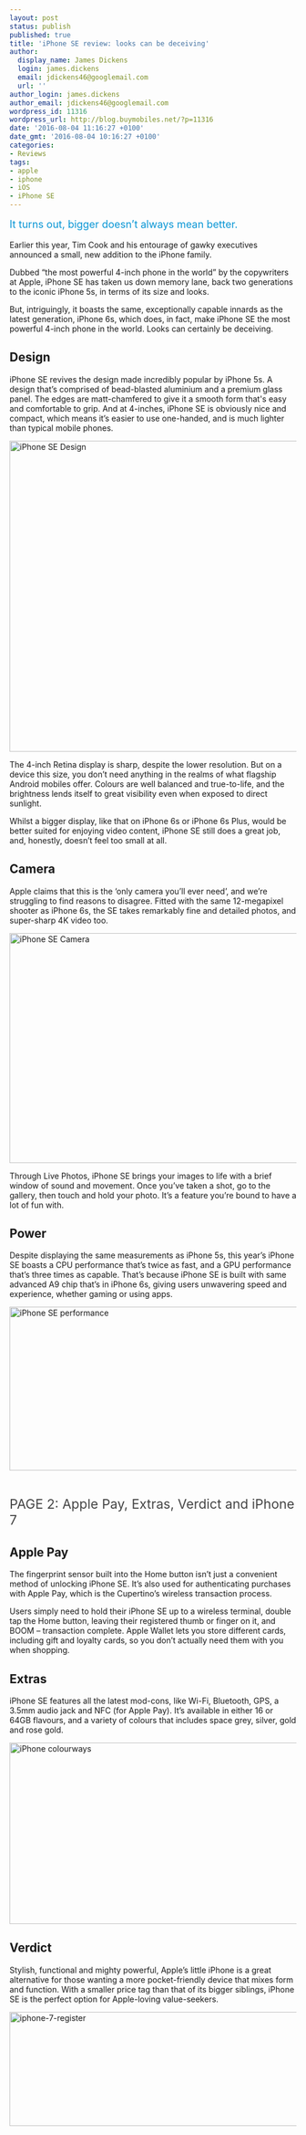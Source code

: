 ```yaml
---
layout: post
status: publish
published: true
title: 'iPhone SE review: looks can be deceiving'
author:
  display_name: James Dickens
  login: james.dickens
  email: jdickens46@googlemail.com
  url: ''
author_login: james.dickens
author_email: jdickens46@googlemail.com
wordpress_id: 11316
wordpress_url: http://blog.buymobiles.net/?p=11316
date: '2016-08-04 11:16:27 +0100'
date_gmt: '2016-08-04 10:16:27 +0100'
categories:
- Reviews
tags:
- apple
- iphone
- iOS
- iPhone SE
---
```

<p><span class="postStandFirst" style="color: #0896d5; line-height: 26px; font-size: 18px;">It turns out, bigger doesn&rsquo;t always mean better.</span></p>
<p>Earlier this year, Tim Cook and his entourage of gawky executives announced a small, new addition to the iPhone family.</p>
<p>Dubbed &ldquo;the most powerful 4-inch phone in the world&rdquo; by the copywriters at Apple, iPhone SE has taken us down memory lane, back two generations to the iconic iPhone 5s, in terms of its size and looks.</p>
<p>But, intriguingly, it boasts the same, exceptionally capable innards as the latest generation, iPhone 6s, which does, in fact, make iPhone SE the most powerful 4-inch phone in the world. Looks can certainly be deceiving.</p>
<h2>Design</h2>
<p>iPhone SE revives the design made incredibly popular by iPhone 5s. A design that&rsquo;s comprised of bead-blasted aluminium and a premium glass panel. The edges are matt-chamfered to give it a smooth form that's easy and comfortable to grip. And at 4-inches, iPhone SE is obviously nice and compact, which means it&rsquo;s easier to use one-handed, and is much lighter than typical mobile phones.</p>
<p><img class="aligncenter wp-image-11320" src="https://a1comms-blog-buymobiles.storage.googleapis.com/2016/08/iPhone-SE-Design.jpg" alt="iPhone SE Design" width="600" height="545" /></p>
<p>The 4-inch Retina display is sharp, despite the lower resolution. But on a device this size, you don&rsquo;t need anything in the realms of what flagship Android mobiles offer. Colours are well balanced and true-to-life, and the brightness lends itself to great visibility even when exposed to direct sunlight.</p>
<p>Whilst a bigger display, like that on iPhone 6s or iPhone 6s Plus, would be better suited for enjoying video content, iPhone SE still does a great job, and, honestly, doesn&rsquo;t feel too small at all.</p>
<h2>Camera</h2>
<p>Apple claims that this is the &lsquo;only camera you&rsquo;ll ever need&rsquo;, and we&rsquo;re struggling to find reasons to disagree. Fitted with the same 12-megapixel shooter as iPhone 6s, the SE takes remarkably fine and detailed photos, and super-sharp 4K video too.</p>
<p><img class="aligncenter wp-image-11321" src="https://a1comms-blog-buymobiles.storage.googleapis.com/2016/08/iPhone-SE-Camera.jpg" alt="iPhone SE Camera" width="600" height="403" /></p>
<p>Through Live Photos, iPhone SE brings your images to life with a brief window of sound and movement. Once you&rsquo;ve taken a shot, go to the gallery, then touch and hold your photo. It&rsquo;s a feature you&rsquo;re bound to have a lot of fun with.</p>
<h2>Power</h2>
<p>Despite displaying the same measurements as iPhone 5s, this year&rsquo;s iPhone SE boasts a CPU performance that&rsquo;s twice as fast, and a GPU performance that&rsquo;s three times as capable. That&rsquo;s because iPhone SE is built with same advanced A9 chip that&rsquo;s in iPhone 6s, giving users unwavering speed and experience, whether gaming or using apps.</p>
<p><img class="aligncenter wp-image-11322" src="https://a1comms-blog-buymobiles.storage.googleapis.com/2016/08/iPhone-SE-performance.png" alt="iPhone SE performance" width="600" height="287" /></p>
<p>&nbsp;</p>
<p><span class="" style="font-size: 23px; color: #444444;">PAGE 2: Apple Pay, Extras, Verdict and iPhone 7</span></p>
<p><!--nextpage--></p>
<h2>Apple Pay</h2>
<p>The fingerprint sensor built into the Home button isn&rsquo;t just a convenient method of unlocking iPhone SE. It&rsquo;s also used for authenticating purchases with Apple Pay, which is the Cupertino&rsquo;s wireless transaction process.</p>
<p>Users simply need to hold their iPhone SE up to a wireless terminal, double tap the Home button, leaving their registered thumb or finger on it, and BOOM &ndash; transaction complete. Apple Wallet lets you store different cards, including gift and loyalty cards, so you don&rsquo;t actually need them with you when shopping.</p>
<h2>Extras</h2>
<p>iPhone SE features all the latest mod-cons, like Wi-Fi, Bluetooth, GPS, a 3.5mm audio jack and NFC (for Apple Pay). It&rsquo;s available in either 16 or 64GB flavours, and a variety of colours that includes space grey, silver, gold and rose gold.</p>
<p><img class="aligncenter wp-image-11319" src="https://a1comms-blog-buymobiles.storage.googleapis.com/2016/08/iPhone-colourways.jpg" alt="iPhone colourways" width="600" height="318" /></p>
<h2>Verdict</h2>
<p>Stylish, functional and mighty powerful, Apple&rsquo;s little iPhone is a great alternative for those wanting a more pocket-friendly device that mixes form and function. With a smaller price tag than that of its bigger siblings, iPhone SE is the perfect option for Apple-loving value-seekers.</p>
<p><a href="http://blog.buymobiles.net/features/iphone-7-rumours-and-release-date"><img class="aligncenter wp-image-11216 size-full" src="https://a1comms-blog-buymobiles.storage.googleapis.com/2016/08/iphone-7-register.png" alt="iphone-7-register" width="600" height="200" /></a></p>
